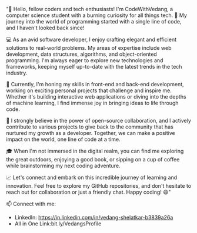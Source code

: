 

"👋 Hello, fellow coders and tech enthusiasts! I'm CodeWithVedang, a computer science student with a burning curiosity for all things tech. 🚀 My journey into the world of programming started with a single line of code, and I haven't looked back since!

💻 As an avid software developer, I enjoy crafting elegant and efficient solutions to real-world problems. My areas of expertise include web development, data structures, algorithms, and object-oriented programming. I'm always eager to explore new technologies and frameworks, keeping myself up-to-date with the latest trends in the tech industry.

🌱 Currently, I'm honing my skills in front-end and back-end development, working on exciting personal projects that challenge and inspire me. Whether it's building interactive web applications or diving into the depths of machine learning, I find immense joy in bringing ideas to life through code.

🤝 I strongly believe in the power of open-source collaboration, and I actively contribute to various projects to give back to the community that has nurtured my growth as a developer. Together, we can make a positive impact on the world, one line of code at a time.

🎓 When I'm not immersed in the digital realm, you can find me exploring the great outdoors, enjoying a good book, or sipping on a cup of coffee while brainstorming my next coding adventure.

📈 Let's connect and embark on this incredible journey of learning and innovation. Feel free to explore my GitHub repositories, and don't hesitate to reach out for collaboration or just a friendly chat. Happy coding! 😄"

📫 Connect with me:
- LinkedIn: https://in.linkedin.com/in/vedang-shelatkar-b3839a26a
- All in One Link:bit.ly/VedangsProfile



